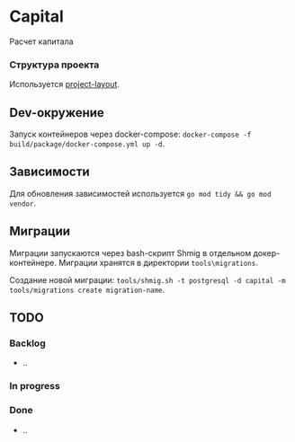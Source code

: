 # Capital
Расчет капитала

### Структура проекта
Используется [project-layout](https://github.com/golang-standards/project-layout).

## Dev-окружение
Запуск контейнеров через docker-compose: `docker-compose -f build/package/docker-compose.yml up -d`.

## Зависимости
Для обновления зависимостей используется `go mod tidy && go mod vendor`.

## Миграции
Миграции запускаются через bash-скрипт Shmig в отдельном докер-контейнере. 
Миграции хранятся в директории `tools\migrations`.

Создание новой миграции: `tools/shmig.sh -t postgresql -d capital -m tools/migrations create migration-name`.

## TODO
### Backlog
- ..

### In progress

### Done
- ..
